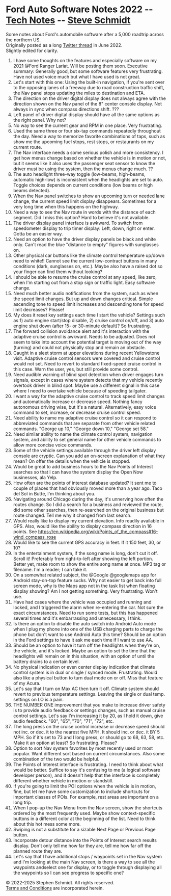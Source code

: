 
# Ford Auto Software Notes 2022 -- [Tech Notes](..) -- [Steve Schmidt](/)
Some notes about Ford's automobile software after a 5,000 roadtrip across the northern US.
<br />Originally posted as a long [Twitter thread](https://x.com/czmyt/status/1537868036702715906) in June 2022.
<br />Slightly edited for clarity.

1. I have some thoughts on the features and especially software on my 2021 @Ford
 Ranger Lariat.  Will be posting them soon.  Executive summary: Generally good, but some software features very frustrating.  Have not used voice much but what I have used is not great.
1. Let's start with this one: Using the built-in navigation, if you're sent over to the opposing lanes of a freeway due to road construction traffic shift, the Nav panel stops updating the miles to destination and ETA.
1. The direction on the driver digital display does not always agree with the direction shown on the Nav panel of the 8" center console display.  Not always in sync when compass directions shift.  ???
1. Left panel of driver digital display should have all the same options as the right panel.  Why not?
1. No way to see the current gear and RPM in one place.  Very frustrating.
1. Used the same three or four six-tap commands repeatedly throughout the day.  Need a way to memorize favorite combinations of taps, such as show me the upcoming fuel stops, rest stops, or restaurants on my current route.
1. The Nav interface needs a some serious polish and more consistency.  I get how menus change based on whether the vehicle is in motion or not, but it seems like it also uses the passenger seat sensor to know the driver must be using the system, then the menus change much. ??
1. The auto headlight three-way toggle (low-beams, high-beams, automatic high-low) is inconsistent when the headlights are set to auto.  Toggle choices depends on current conditions (low beams or high beams detected).
1. When the Nav panel switches to show an upcoming turn or needed lane change, the current speed limit display disappears.  Sometimes for a very long time when this happens on the highway.
1. Need a way to see the Nav route in words with the distance of each segment.  Did I miss this option?  Hard to believe it's not available.
1. The driver display panel interface is awkward.  To switch from speedometer display to trip timer display: Left, down, right or enter.  Gotta be an easier way.
1. Need an option to have the driver display panels be black and white only.  Can't read the blue "distance to empty" figures with sunglasses on.
1. Other physical car buttons like the climate control temperature up/down need to white!!  Cannot see the current low-contract buttons in many conditions (dark, sunglasses on, etc.).  Maybe also have a raised dot so your finger can find them without looking?
1. I should be able to resume the cruise control at any speed, like zero, when I'm starting out from a stop sign or traffic light.  Easy software change.
1. Need much better audio notifications from the system, such as when the speed limit changes.  But up and down changes critical.  Simple ascending tone to speed limit increases and descending tone for speed limit decreases?  Please!
1. My does it reset key settings each time I start the vehicle?  Settings such as 1) auto engine start/stop disable, 2) cruise control on/off, and 3) auto engine shut down (after 15- or 30-minute default)?  So frustrating.
1. The forward collision avoidance alert and it's interaction with the adaptive cruise control is awkward.  Needs to be adjusted.  Does not seem to take into account the potential target is moving out of the way (turning) and could not physically stop and remain an obstacle.
1. Caught in a sleet storm at upper elevations during recent Yellowstone visit.  Adaptive cruise control sensors were covered and cruise control would not set.  Need to revert to standard fixed-speed cruise control in this case.  Warn the user, yes, but still provide some control.
1. Need audible warning of blind spot detection when driver engages turn signals, except in cases where system detects that my vehicle recently overtook driver in blind spot.  Maybe use a different signal in this case where I need to overtake vehicle because of speeding tailgater.
1. I want a way for the adaptive cruise control to track speed limit changes and automatically increase or decrease speed.  Nothing fancy autonomous driving wise, but it's a natural.  Alternatively, easy voice command to set, increase, or decrease cruise control speed.
1. Need ability to name my adaptive cruise control so it can respond to abbreviated commands that are separate from other vehicle related commands.  "George up 10," "George down 10," "George set 58."
1. Need similar ability to name the climate control system, navigation system, and ability to set general name for other vehicle commands to allow more concise voice commands.
1. Some of the vehicle settings available through the driver left display console are cryptic.  Can you add an on-screen explanation of what they mean?  On offer the details when the vehicle is stopped.
1. Would be great to add business hours to the Nav Points of Interest searches so that I can have the system display the Open Now businesses, ala Yelp.
1. How often are the points of interest database updated?  It sent me to couple of places that had obviously moved more than a year ago.  Taco del Sol in Butte, I'm thinking about you.
1. Navigating around Chicago during the day, it's unnerving how often the routes change.  So I did a search for a business and reviewed the route, did some other searches, then re-searched on the original business but route changed.  Tell me why it changed from last search.
1. Would really like to display my current elevation.  Info readily available in GPS.  Also, would like the ability to display compass direction in 16 points.  See https://en.wikipedia.org/wiki/Points_of_the_compass#16-wind_compass_rose
1. Would like to see the current GPS accuracy in feet.  If it 150 feet, 30, or 10?
1. In the entertainment system, if the song name is long, don't cut it off.  Scroll it!  Preferably from right-to-left after showing the left portion.  Better yet, make room to show the entire song name at once.  MP3 tag or filename.  I'm a reader; I can take it.
1. On a somewhat related subject, the @Google @googlemaps app for Android stay-on-top feature sucks.  Why not easier to get back into full screen mode, why is the Maps app not in the task list when floating display showing?  Am I not getting something.  Very frustrating.  Won't use.
1. Have had cases where the vehicle was occupied and running and locked, and I triggered the alarm when re-entering the car.  Not sure the exact circumstances.  Need to run some tests, but this has happened several times and it's embarrassing and unnecessary, I think.
1. Is there an option to disable the auto switch into Android Auto mode when I plug my phone into one of the USB charging parts to charge the phone but don't want to use Android Auto this time? Should be an option in the Ford settings to have it ask me each time if I want to use AA.
1. Should be an option to have it turn off the headlights when they're on, the vehicle, and it's locked.  Maybe an option to set the time that the headlights will remain on in this situation, with an option of until the battery drains to a certain level.
1. No physical indication or even center display indication that climate control system is in dual or single / synced mode.  Frustrating.  Would also like a physical button to turn dual mode on or off.  Miss that feature of my Acura.
1. Let's say that I turn on Max AC then turn it off.  Climate system should revert to previous temperature settings.  Leaving the single or dual temp. settings on LO is a pain.
1. THE NUMBER ONE improvement that you make to increase driver safety is to provide audio feedback or settings changes, such as manual cruise control settings.  Let's say I'm increasing it by 20, as I hold it down, give audio feedback.  "60", "65", "70", "71", "72", etc.
1. The long press on the cruise control increase or decrease speed should not inc. or dec. it to the nearest five MPH.  It should inc. or dec. it BY 5 MPH.  So if it's set to 73 and I long press, or should go to 68, 63, 58, etc.  Make it an option at least?  So frustrating.  Please?
1. Option to sort Nav system favorites by most recently used or most popular.  Want different sort based on current circumstances.  Also some combination of the two would be helpful.
1. The Points of Interest interface is frustrating.  I need to think about what would be better.  Suffice to say it's confusing to me (a logical software developer person), and it doesn't help that the interface is completely different whether vehicle in motion or standstill.
1. If you're going to limit the POI options when the vehicle is in motion, fine, but let me have some customization to include shortcuts for important classes of POIs.  For example, rest areas are important on a long trip.
1. When I pop-up the Nav Menu from the Nav screen, show the shortcuts ordered by the most frequently used.  Maybe show context-specific buttons in a different color at the beginning of the list.  Need to think about this hot mess some more.
1. Swiping is not a substitute for a sizable Next Page or Previous Page button.
1. Incorporate detour distance into the Points of Interest search results display.  Don't only tell me how far they are, tell me how far off the planned route they are.
1. Let's say that I have additional stops / waypoints set in the Nav system and I'm looking at the main Nav screen, is there a way to see all the waypoints andselect one for display, or to toggle through displaying all the waypoints so I can see progress to specific one?

© 2022-2025 Stephen Schmidt.  All rights reserved.
<br />[Terms and Conditions](/terms-and-conditions) are incorporated herein.
